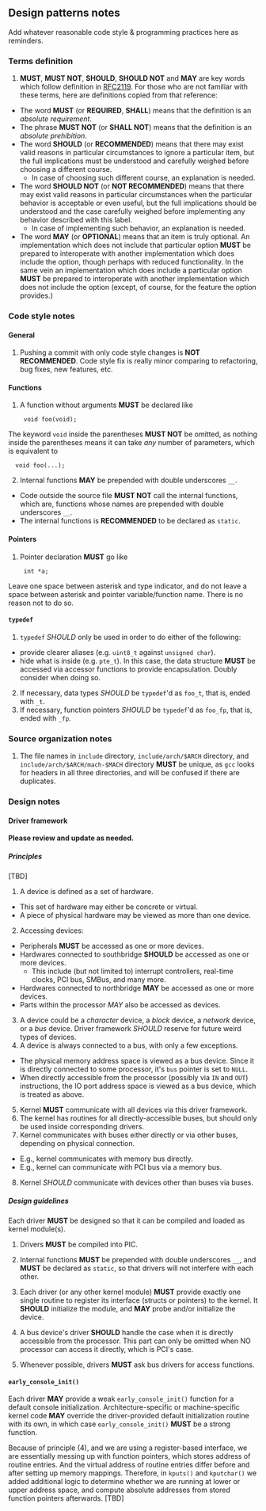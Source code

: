 Design patterns notes
------

Add whatever reasonable code style & programming practices here as reminders.

### Terms definition

1. **MUST**, **MUST NOT**, **SHOULD**, **SHOULD NOT** and **MAY** are key words
  which follow definition in [RFC2119](https://www.ietf.org/rfc/rfc2119.txt).
  For those who are not familiar with these terms, here are definitions copied
  from that reference:
  * The word **MUST** (or **REQUIRED**, **SHALL**) means that the definition
    is an *absolute requirement*.
  * The phrase **MUST NOT** (or **SHALL NOT**) means that the definition
    is an *absolute prehibition*.
  * The word **SHOULD** (or **RECOMMENDED**) means that there may exist
    valid reasons in particular circumstances to ignore a particular item, but
    the full implications must be understood and carefully weighed before
    choosing a different course.
    - In case of choosing such different course, an explanation is needed.
  * The word **SHOULD NOT** (or **NOT RECOMMENDED**) means that
    there may exist valid reasons in particular circumstances when the
    particular behavior is acceptable or even useful, but the full
    implications should be understood and the case carefully weighed
    before implementing any behavior described with this label.
    - In case of implementing such behavior, an explanation is needed.
  * The word **MAY** (or **OPTIONAL**) means that an item is truly optional.
    An implementation which does not include that particular option **MUST** be
    prepared to interoperate with another implementation which does
    include the option, though perhaps with reduced functionality. In the
    same vein an implementation which does include a particular option
    **MUST** be prepared to interoperate with another implementation which
    does not include the option (except, of course, for the feature the
    option provides.)

### Code style notes

#### General

1. Pushing a commit with only code style changes is **NOT RECOMMENDED**.  Code
  style fix is really minor comparing to refactoring, bug fixes, new features,
  etc.

#### Functions

1. A function without arguments **MUST** be declared like

        void foo(void);

  The keyword `void` inside the parentheses **MUST NOT** be omitted, as nothing
  inside the parentheses means it can take *any* number of parameters, which
  is equivalent to

      void foo(...);

2. Internal functions **MAY** be prepended with double underscores `__`.
  * Code outside the source file **MUST NOT** call the internal functions,
    which are, functions whose names are prepended with double underscores `__`.
  * The internal functions is **RECOMMENDED** to be declared as `static`.

#### Pointers

1. Pointer declaration **MUST** go like

        int *a;

  Leave one space between asterisk and type indicator, and do not leave
  a space between asterisk and pointer variable/function name.  There is no
  reason not to do so.

#### `typedef`

1. `typedef` *SHOULD* only be used in order to do either of the following:
  - provide clearer aliases (e.g. `uint8_t` against `unsigned char`).
  - hide what is inside (e.g. `pte_t`).  In this case, the data structure
    **MUST** be accessed via accessor functions to provide encapsulation.
    Doubly consider when doing so.
2. If necessary, data types *SHOULD* be `typedef`'d as `foo_t`, that is, ended
  with `_t`.
3. If necessary, function pointers *SHOULD* be `typedef`'d as `foo_fp`, that
  is, ended with `_fp`.

### Source organization notes

1. The file names in `include` directory, `include/arch/$ARCH` directory, and
  `include/arch/$ARCH/mach-$MACH` directory **MUST** be unique, as `gcc`
  looks for headers in all three directories, and will be confused if there
  are duplicates.

### Design notes

#### Driver framework

**Please review and update as needed.**

##### Principles

[TBD]

1. A device is defined as a set of hardware.
  * This set of hardware may either be concrete or virtual.
  * A piece of physical hardware may be viewed as more than one device.
2. Accessing devices:
  * Peripherals **MUST** be accessed as one or more devices.
  * Hardwares connected to southbridge **SHOULD** be accessed as one or more
    devices.
    - This include (but not limited to) interrupt controllers, real-time
      clocks, PCI bus, SMBus, and many more.
  * Hardwares connected to northbridge **MAY** be accessed as one or more
    devices.
  * Parts within the processor *MAY* also be accessed as devices.
3. A device could be a *character* device, a *block* device, a *network*
  device, or a *bus* device. Driver framework *SHOULD* reserve for future
  weird types of devices.
4. A device is always connected to a bus, with only a few exceptions.
  * The physical memory address space is viewed as a bus device. Since it is
    directly connected to some processor, it's `bus` pointer is set to `NULL`.
  * When directly accessible from the processor (possibly via `IN` and `OUT`)
    instructions, the IO port address space is viewed as a bus device, which
    is treated as above.
5. Kernel **MUST** communicate with all devices via this driver framework.
6. The kernel has routines for all directly-accessible buses, but should only
  be used inside corresponding drivers.
7. Kernel communicates with buses either directly or via other buses,
  depending on physical connection.
  * E.g., kernel communicates with memory bus directly.
  * E.g., kernel can communicate with PCI bus via a memory bus.
8. Kernel *SHOULD* communicate with devices other than buses via buses.

##### Design guidelines

Each driver **MUST** be designed so that it can be compiled and loaded as
kernel module(s).

1. Drivers **MUST** be compiled into PIC.

2. Internal functions **MUST** be prepended with double underscores `__`, and
   **MUST** be declared as `static`, so that drivers will not interfere with
   each other.

3. Each driver (or any other kernel module) **MUST** provide exactly one single
   routine to register its interface (structs or pointers) to the kernel. It
   **SHOULD** initialize the module, and **MAY** probe and/or initialize
   the device.

4. A bus device's driver **SHOULD** handle the case when it is directly
   accessible from the processor. This part can only be omitted when NO
   processor can access it directly, which is PCI's case.

5. Whenever possible, drivers **MUST** ask bus drivers for access functions.

#### `early_console_init()`

Each driver **MAY** provide a weak `early_console_init()` function for a default
console initialization.  Architecture-specific or machine-specific kernel code
**MAY** override the driver-provided default initialization routine with its
own, in which case `early_console_init()` **MUST** be a strong function.

Because of principle (4), and we are using a register-based interface, we are
essentially messing up with function pointers, which stores address of
routine entries.  And the virtual address of routine entries differ before and
after setting up memory mappings.  Therefore, in `kputs()` and `kputchar()` we
added additional logic to determine whether we are running at lower or upper
address space, and compute absolute addresses from stored function pointers
afterwards. [TBD]
